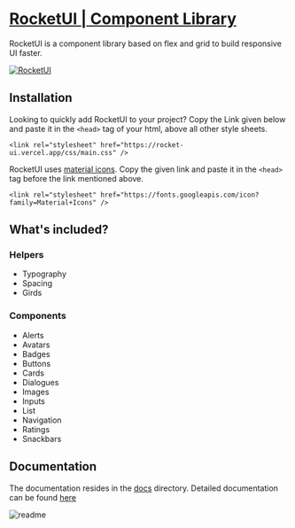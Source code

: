 # [RocketUI | Component Library](https://rocket-ui.vercel.app/)
 RocketUI is a component library based on flex and grid to build responsive UI faster.

[![RocketUI](https://user-images.githubusercontent.com/64582473/153396144-532e4a10-e4b4-4d34-ba81-43471444d513.png)](https://rocket-ui.vercel.app/)

## Installation

Looking to quickly add RocketUI to your project? Copy the Link given below and paste it in the ```<head>``` tag of your html, above all other style sheets.

    <link rel="stylesheet" href="https://rocket-ui.vercel.app/css/main.css" />
 
RocketUI uses [material icons](https://fonts.google.com/icons). Copy the given link and paste it in the ```<head>``` tag before the link mentioned above.

    <link rel="stylesheet" href="https://fonts.googleapis.com/icon?family=Material+Icons" />
    
## What's included?

### Helpers
  * Typography
  * Spacing
  * Girds
### Components
  * Alerts
  * Avatars
  * Badges
  * Buttons
  * Cards
  * Dialogues
  * Images
  * Inputs
  * List
  * Navigation
  * Ratings
  * Snackbars 

## Documentation

The documentation resides in the [docs](https://github.com/prachi-sahani/RocketUI-Component-Library/tree/dev/documentation) directory. Detailed documentation can be found [here](https://rocket-ui.vercel.app/documentation/documentation.html)

![readme](https://user-images.githubusercontent.com/64582473/153402403-06b72252-8e1b-4905-ae85-a3e5d86382ea.gif)


    
